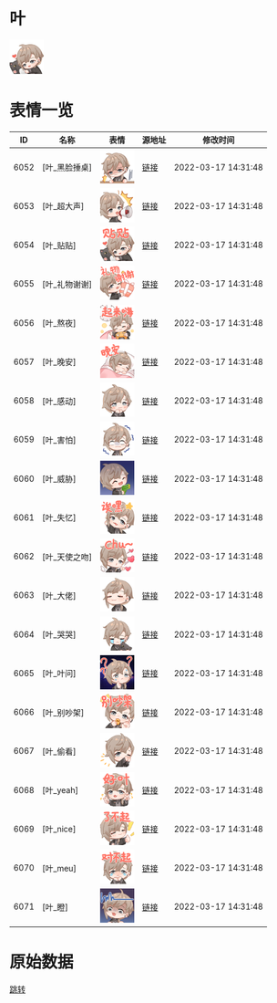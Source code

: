 # 叶

<img src="./cover.png" height="60" alt="cover" />

# 表情一览

|ID|名称|表情|源地址|修改时间|
|----|----|----|----|----|
|6052|[叶_黑脸捶桌]|<img src="./pic/006052_%5B叶_黑脸捶桌%5D.png" height="60" alt="黑脸捶桌"/>|[链接](http://i0.hdslb.com/bfs/emote/c31adc87b139add4d511b6acdc90ff1001054128.png)|2022-03-17 14:31:48|
|6053|[叶_超大声]|<img src="./pic/006053_%5B叶_超大声%5D.png" height="60" alt="超大声"/>|[链接](http://i0.hdslb.com/bfs/emote/6a1dbe592d5eda4d2f3cc27e7f5fa1b51a5de16c.png)|2022-03-17 14:31:48|
|6054|[叶_贴贴]|<img src="./pic/006054_%5B叶_贴贴%5D.png" height="60" alt="贴贴"/>|[链接](http://i0.hdslb.com/bfs/emote/a46f79d70fa52e1bed02397dd4db69201c87e34f.png)|2022-03-17 14:31:48|
|6055|[叶_礼物谢谢]|<img src="./pic/006055_%5B叶_礼物谢谢%5D.png" height="60" alt="礼物谢谢"/>|[链接](http://i0.hdslb.com/bfs/emote/9049da12446a751c5a55e673da3274de7828070b.png)|2022-03-17 14:31:48|
|6056|[叶_熬夜]|<img src="./pic/006056_%5B叶_熬夜%5D.png" height="60" alt="熬夜"/>|[链接](http://i0.hdslb.com/bfs/emote/858e0ad1c0483acdc8c0df5d2c4e284f0d0f511e.png)|2022-03-17 14:31:48|
|6057|[叶_晚安]|<img src="./pic/006057_%5B叶_晚安%5D.png" height="60" alt="晚安"/>|[链接](http://i0.hdslb.com/bfs/emote/89eeffab793d87b5072cc197250888cc93613dec.png)|2022-03-17 14:31:48|
|6058|[叶_感动]|<img src="./pic/006058_%5B叶_感动%5D.png" height="60" alt="感动"/>|[链接](http://i0.hdslb.com/bfs/emote/c69eec0dbc93d672cdfb9c18cc5b3e0dd2c03a48.png)|2022-03-17 14:31:48|
|6059|[叶_害怕]|<img src="./pic/006059_%5B叶_害怕%5D.png" height="60" alt="害怕"/>|[链接](http://i0.hdslb.com/bfs/emote/99987074c2a75c44dbeb5b6c7ff7113c0a1ce218.png)|2022-03-17 14:31:48|
|6060|[叶_威胁]|<img src="./pic/006060_%5B叶_威胁%5D.png" height="60" alt="威胁"/>|[链接](http://i0.hdslb.com/bfs/emote/785d6dce70d1329542ba7fd780a5b283a407ed99.png)|2022-03-17 14:31:48|
|6061|[叶_失忆]|<img src="./pic/006061_%5B叶_失忆%5D.png" height="60" alt="失忆"/>|[链接](http://i0.hdslb.com/bfs/emote/999cc067d0691df333c352998eb96914c9fbf947.png)|2022-03-17 14:31:48|
|6062|[叶_天使之吻]|<img src="./pic/006062_%5B叶_天使之吻%5D.png" height="60" alt="天使之吻"/>|[链接](http://i0.hdslb.com/bfs/emote/76078212b615c3f219f83b68a934086b0fd91942.png)|2022-03-17 14:31:48|
|6063|[叶_大佬]|<img src="./pic/006063_%5B叶_大佬%5D.png" height="60" alt="大佬"/>|[链接](http://i0.hdslb.com/bfs/emote/a19a046faaabaeb021b6e5e2ff153b78b8aa1ee5.png)|2022-03-17 14:31:48|
|6064|[叶_哭哭]|<img src="./pic/006064_%5B叶_哭哭%5D.png" height="60" alt="哭哭"/>|[链接](http://i0.hdslb.com/bfs/emote/dd743b9c9fff80abd4b257f61e2e03c45867765b.png)|2022-03-17 14:31:48|
|6065|[叶_叶问]|<img src="./pic/006065_%5B叶_叶问%5D.png" height="60" alt="叶问"/>|[链接](http://i0.hdslb.com/bfs/emote/c4513326c7af54c986452ad0ae052b264e0285b4.png)|2022-03-17 14:31:48|
|6066|[叶_别吵架]|<img src="./pic/006066_%5B叶_别吵架%5D.png" height="60" alt="别吵架"/>|[链接](http://i0.hdslb.com/bfs/emote/a5a2e18deee4d6d63f0bb449ad8c1c6bf84a9bfb.png)|2022-03-17 14:31:48|
|6067|[叶_偷看]|<img src="./pic/006067_%5B叶_偷看%5D.png" height="60" alt="偷看"/>|[链接](http://i0.hdslb.com/bfs/emote/6bba8fd751fde7ce580798d9297627169db76051.png)|2022-03-17 14:31:48|
|6068|[叶_yeah]|<img src="./pic/006068_%5B叶_yeah%5D.png" height="60" alt="yeah"/>|[链接](http://i0.hdslb.com/bfs/emote/8a6df640dc34679875ebe1866c923668d5d84c30.png)|2022-03-17 14:31:48|
|6069|[叶_nice]|<img src="./pic/006069_%5B叶_nice%5D.png" height="60" alt="nice"/>|[链接](http://i0.hdslb.com/bfs/emote/8473cd624629ad041154a23b2f27c6169b66cc96.png)|2022-03-17 14:31:48|
|6070|[叶_meu]|<img src="./pic/006070_%5B叶_meu%5D.png" height="60" alt="meu"/>|[链接](http://i0.hdslb.com/bfs/emote/412717e22d088689c2e8ddea9ca2249c5f26b0e6.png)|2022-03-17 14:31:48|
|6071|[叶_瞪]|<img src="./pic/006071_%5B叶_瞪%5D.png" height="60" alt="瞪"/>|[链接](http://i0.hdslb.com/bfs/emote/a8f5edebf043d07fe16c7d0e27d9a04d6ec22d83.png)|2022-03-17 14:31:48|

# 原始数据

[跳转](./raw.json)

